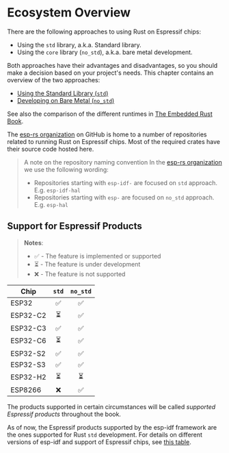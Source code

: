 # Ecosystem Overview

There are the following approaches to using Rust on Espressif chips:

- Using the `std` library, a.k.a. Standard library.
- Using the `core` library (`no_std`), a.k.a. bare metal development.

Both approaches have their advantages and disadvantages, so you should make a decision based on your project's needs. This chapter contains an overview of the two approaches:

- [Using the Standard Library (`std`)][rust-esp-book-std]
- [Developing on Bare Metal (`no_std`)][rust-esp-book-no-std]

[rust-esp-book-std]: ./using-the-standard-library.md
[rust-esp-book-no-std]: ./bare-metal.md

See also the comparison of the different runtimes in [The Embedded Rust Book][embedded-rust-book-intro-std].

[embedded-rust-book-intro-std]: https://docs.rust-embedded.org/book/intro/no-std.html#a-no_std-rust-environment

The [esp-rs organization] on GitHub is home to a number of repositories related to running Rust on Espressif chips. Most of the required crates have their source code hosted here.

> A note on the repository naming convention
> In the [esp-rs organization] we use the following wording:
>
> - Repositories starting with `esp-idf-` are focused on `std` approach. E.g. `esp-idf-hal`
> - Repositories starting with `esp-` are focused on `no_std` approach. E.g. `esp-hal`

[esp-rs organization]: https://github.com/esp-rs/

## Support for Espressif Products

> **Notes**:
>
> - ✅ - The feature is implemented or supported
> - ⏳ - The feature is under development
> - ❌ - The feature is not supported

| Chip     | `std` | `no_std` |
| -------- | :---: | :------: |
| ESP32    |   ✅   |    ✅     |
| ESP32-C2 |   ⏳   |    ✅     |
| ESP32-C3 |   ✅   |    ✅     |
| ESP32-C6 |   ⏳   |    ✅     |
| ESP32-S2 |   ✅   |    ✅     |
| ESP32-S3 |   ✅   |    ✅     |
| ESP32-H2 |   ⏳   |    ⏳     |
| ESP8266  |   ❌   |    ✅     |

The products supported in certain circumstances will be called _supported Espressif products_ throughout the book.

As of now, the Espressif products supported by the esp-idf framework are the ones supported for Rust `std` development. For details on different versions of esp-idf and support of Espressif chips, see [this table][esp-idf-release-compatibility].

[esp-idf-release-compatibility]: https://github.com/espressif/esp-idf#esp-idf-release-and-soc-compatibility

